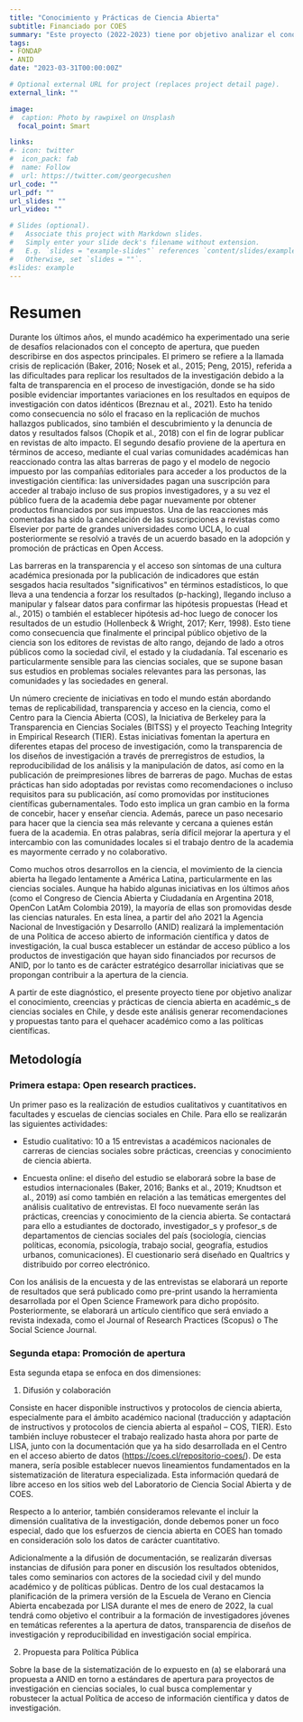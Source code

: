 ```yaml
---
title: "Conocimiento y Prácticas de Ciencia Abierta"
subtitle: Financiado por COES
summary: "Este proyecto (2022-2023) tiene por objetivo analizar el conocimiento, creencias y prácticas de ciencia abierta en académic_s de ciencias sociales en Chile, y desde este análisis generar recomendaciones y propuestas tanto para el quehacer académico como a las políticas científicas. "
tags:
- FONDAP
- ANID
date: "2023-03-31T00:00:00Z"

# Optional external URL for project (replaces project detail page).
external_link: ""

image:
#  caption: Photo by rawpixel on Unsplash
  focal_point: Smart

links:
#- icon: twitter
#  icon_pack: fab
#  name: Follow
#  url: https://twitter.com/georgecushen
url_code: ""
url_pdf: ""
url_slides: ""
url_video: ""

# Slides (optional).
#   Associate this project with Markdown slides.
#   Simply enter your slide deck's filename without extension.
#   E.g. `slides = "example-slides"` references `content/slides/example-slides.md`.
#   Otherwise, set `slides = ""`.
#slides: example
---
```

# Resumen

Durante los últimos años, el mundo académico ha experimentado una serie de desafíos relacionados con el concepto de apertura, que pueden describirse en dos aspectos principales. El primero se refiere a la llamada crisis de replicación (Baker, 2016; Nosek et al., 2015; Peng, 2015), referida a las dificultades para replicar los resultados de la investigación debido a la falta de transparencia en el proceso de investigación, donde se ha sido posible evidenciar importantes variaciones en los resultados en equipos de investigación con datos idénticos (Breznau et al., 2021). Esto ha tenido como consecuencia no sólo el fracaso en la replicación de muchos hallazgos publicados, sino también el descubrimiento y la denuncia de datos y resultados falsos (Chopik et al., 2018) con el fin de lograr publicar en  revistas de alto impacto. El segundo desafío proviene de la apertura en términos de acceso, mediante el cual varias comunidades académicas han reaccionado contra las altas barreras de pago y el modelo de negocio impuesto por las compañías editoriales para acceder a los productos de la investigación científica: las universidades pagan una suscripción para acceder al trabajo incluso de sus propios investigadores, y a su vez el público fuera de la academia debe pagar nuevamente por obtener productos financiados por sus impuestos. Una de las reacciones más comentadas ha sido la cancelación de las suscripciones a revistas como Elsevier por parte de grandes universidades como UCLA, lo cual posteriormente se resolvió a través de un acuerdo basado en la adopción y promoción de prácticas en Open Access.

Las barreras en la transparencia y el acceso son síntomas de una cultura académica presionada por la publicación de indicadores que están sesgados hacia resultados "significativos" en términos estadísticos, lo que lleva a una tendencia a forzar los resultados (p-hacking), llegando incluso a manipular y falsear datos para confirmar las hipótesis propuestas (Head et al., 2015) o también el establecer hipótesis ad-hoc luego de conocer los resultados de un estudio (Hollenbeck & Wright, 2017; Kerr, 1998). Esto tiene como consecuencia que finalmente el principal público objetivo de la ciencia son los editores de revistas de alto rango, dejando de lado a otros públicos como la sociedad civil, el estado y la ciudadanía. Tal escenario es particularmente sensible para las ciencias sociales, que se supone basan sus estudios en problemas sociales relevantes para las personas, las comunidades y las sociedades en general.

Un número creciente de iniciativas en todo el mundo están abordando temas de replicabilidad, transparencia y acceso en la ciencia, como el Centro para la Ciencia Abierta (COS), la Iniciativa de Berkeley para la Transparencia en Ciencias Sociales (BITSS) y el proyecto Teaching Integrity in Empirical Research (TIER). Estas iniciativas fomentan la apertura en diferentes etapas del proceso de investigación, como la transparencia de los diseños de investigación a través de prerregistros de estudios, la reproducibilidad de los análisis y la manipulación de datos, así como en la publicación de preimpresiones libres de barreras de pago. Muchas de estas prácticas han sido adoptadas por revistas como recomendaciones o incluso requisitos para su publicación, así como promovidas por instituciones científicas gubernamentales. Todo esto implica un gran cambio en la forma de concebir, hacer y enseñar ciencia. Además, parece un paso necesario para hacer que la ciencia sea más relevante y cercana a quienes están fuera de la academia. En otras palabras, sería difícil mejorar la apertura y el intercambio con las comunidades locales si el trabajo dentro de la academia es mayormente cerrado y no colaborativo.

Como muchos otros desarrollos en la ciencia, el movimiento de la ciencia abierta ha llegado lentamente a América Latina, particularmente en las ciencias sociales. Aunque ha habido algunas iniciativas en los últimos años (como el Congreso de Ciencia Abierta y Ciudadanía en Argentina 2018, OpenCon LatAm Colombia 2019), la mayoría de ellas son promovidas desde las ciencias naturales. En esta línea, a partir del año 2021 la Agencia Nacional de Investigación y Desarrollo (ANID) realizará la implementación de una Política de acceso abierto de información científica y datos de investigación, la cual busca establecer un estándar de acceso público a los productos de investigación que hayan sido financiados por recursos de ANID, por lo tanto es de carácter estratégico desarrollar iniciativas que se propongan contribuir a la apertura de la ciencia.

A partir de este diagnóstico, el presente proyecto tiene por objetivo analizar el conocimiento, creencias y prácticas de ciencia abierta en académic_s de ciencias sociales en Chile, y desde este análisis generar recomendaciones y propuestas tanto para el quehacer académico como a las políticas científicas.

## Metodología

### Primera estapa: Open research practices.

Un primer paso es la realización de estudios cualitativos y cuantitativos en facultades y escuelas de ciencias sociales en Chile. Para ello se realizarán las siguientes actividades:

- Estudio cualitativo: 10 a 15 entrevistas a académicos nacionales de carreras de ciencias sociales sobre prácticas, creencias y conocimiento de ciencia abierta.

- Encuesta online: el diseño del estudio se elaborará sobre la base de estudios internacionales (Baker, 2016; Banks et al., 2019; Knudtson et al., 2019) así como también en relación a las temáticas emergentes del análisis cualitativo de entrevistas. El foco nuevamente serán las prácticas, creencias y conocimiento de la ciencia abierta. Se contactará para ello a estudiantes de doctorado, investigador_s y profesor_s de departamentos de ciencias sociales del país (sociología, ciencias políticas, economía, psicología, trabajo social, geografía, estudios urbanos, comunicaciones). El cuestionario será diseñado en Qualtrics y distribuido por correo electrónico.

Con los análisis de la encuesta y de las entrevistas se elaborará un reporte de resultados que será publicado como pre-print usando la herramienta desarrollada por el Open Science Framework para dicho propósito. Posteriormente, se elaborará un artículo científico que será enviado a revista indexada, como el Journal of Research Practices (Scopus) o The Social Science Journal.

### Segunda etapa: Promoción de apertura

Esta segunda etapa se enfoca en dos dimensiones:

1. Difusión y colaboración

Consiste en hacer disponible instructivos y protocolos de ciencia abierta, especialmente para el ámbito académico nacional (traducción y adaptación de instructivos y protocolos de ciencia abierta al español – COS, TIER).  Esto también incluye robustecer el trabajo realizado hasta ahora por parte de LISA, junto con la documentación que ya ha sido desarrollada en el Centro en el acceso abierto de datos (https://coes.cl/repositorio-coes/). De esta manera, sería posible establecer nuevos lineamientos fundamentados en la sistematización de literatura especializada. Esta información quedará de libre acceso en los sitios web del Laboratorio de Ciencia Social Abierta y de COES.

Respecto a lo anterior, también consideramos relevante el incluir la dimensión cualitativa de la investigación, donde debemos poner un foco especial, dado que los esfuerzos de ciencia abierta en COES han tomado en consideración solo los datos de carácter cuantitativo.

Adicionalmente a la difusión de documentación, se realizarán diversas instancias de difusión para poner en discusión los resultados obtenidos, tales como seminarios con actores de la sociedad civil y del mundo académico y de políticas públicas. Dentro de los cual destacamos la planificación de la primera versión de la Escuela de Verano en Ciencia Abierta encabezada por LISA durante el mes de enero de 2022, la cual tendrá como objetivo el contribuir a la formación de investigadores jóvenes en temáticas referentes a la apertura de datos, transparencia de diseños de investigación y reproducibilidad en investigación social empírica.

2. Propuesta para Política Pública

Sobre la base de la sistematización de lo expuesto en (a) se elaborará una propuesta a ANID en torno a estándares de apertura para proyectos de investigación en ciencias sociales, lo cual busca complementar y robustecer la actual Política de acceso de información científica y datos de investigación.
